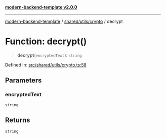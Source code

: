 [**modern-backend-template v2.0.0**](../../../../README.md)

***

[modern-backend-template](../../../../modules.md) / [shared/utils/crypto](../README.md) / decrypt

# Function: decrypt()

> **decrypt**(`encryptedText`): `string`

Defined in: [src/shared/utils/crypto.ts:58](https://github.com/maemreyo/saas-4cus-nodejs/blob/1a77de11cd6eaefe66c31c7f5de281673fc25ce5/src/shared/utils/crypto.ts#L58)

## Parameters

### encryptedText

`string`

## Returns

`string`
